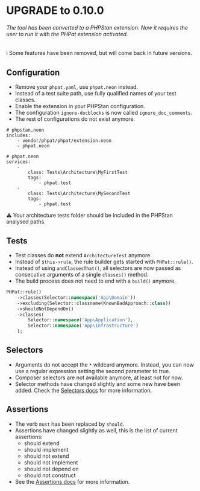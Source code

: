 UPGRADE to 0.10.0
=================

###### The tool has been converted to a PHPStan extension. Now it requires the user to run it with the PHPat extension activated.

ℹ️ Some features have been removed, but will come back in future versions.

Configuration
-------------

* Remove your `phpat.yaml`, use `phpat.neon` instead.
* Instead of a test suite path, use fully qualified names of your test classes. 
* Enable the extension in your PHPStan configuration.
* The configuration `ignore-docblocks` is now called `ignore_doc_comments`.
* The rest of configurations do not exist anymore.

```neon
# phpstan.neon
includes:
    - vendor/phpat/phpat/extension.neon
    - phpat.neon
```
```neon
# phpat.neon
services:
    -
        class: Tests\Architecture\MyFirstTest
        tags:
            - phpat.test
    -
        class: Tests\Architecture\MySecondTest
        tags:
            - phpat.test
```
⚠️ Your architecture tests folder should be included in the PHPStan analysed paths.

Tests
-----

* Test classes do **not** extend `ArchitectureTest` anymore.
* Instead of ```$this->rule```, the rule builder gets started with ```PHPat::rule()```.
* Instead of using ```andClassesThat()```, all selectors are now passed as consecutive arguments
of a single ```classes()``` method.
* The build process does not need to end with a `build()` anymore.
```php
PHPat::rule()
    ->classes(Selector::namespace('App\Domain'))
    ->excluding(Selector::classname(KnownBadApproach::class))
    ->shouldNotDependOn()
    ->classes(
        Selector::namespace('App\Application'),
        Selector::namespace('App\Infrastructure')
    );
```

Selectors
---------

* Arguments do not accept the `*` wildcard anymore. Instead, you can now use a regular expression setting the second parameter to true.
* Composer selectors are not available anymore, at least not for now.
* Selector methods have changed slightly and some new have been added. Check the [Selectors docs](SELECTORS.md) for more information.

Assertions
----------

* The verb `must` has been replaced by `should`.
* Assertions have changed slightly as well, this is the list of current assertions:
  * should extend
  * should implement
  * should not extend
  * should not implement
  * should not depend on
  * should not construct
* See the [Assertions docs](ASSERTIONS.md) for more information.
